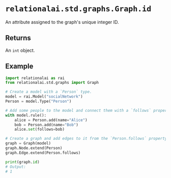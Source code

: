 # `relationalai.std.graphs.Graph.id`

An attribute assigned to the graph's unique integer ID.

## Returns

An `int` object.

## Example

```python
import relationalai as rai
from relationalai.std.graphs import Graph

# Create a model with a `Person` type.
model = rai.Model("socialNetwork")
Person = model.Type("Person")

# Add some people to the model and connect them with a `follows` property.
with model.rule():
    alice = Person.add(name="Alice")
    bob = Person.add(name="Bob")
    alice.set(follows=bob)

# Create a graph and add edges to it from the `Person.follows` property.
graph = Graph(model)
graph.Node.extend(Person)
graph.Edge.extend(Person.follows)

print(graph.id)
# Output:
# 1
```
